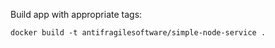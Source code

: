
Build app with appropriate tags:

```
docker build -t antifragilesoftware/simple-node-service .
```